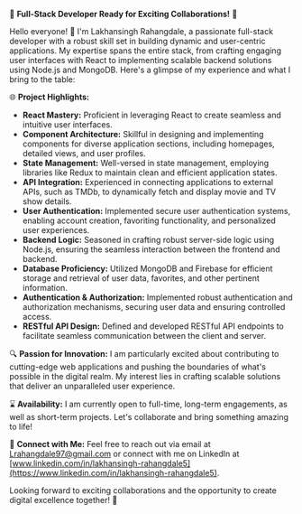 🚀 **Full-Stack Developer Ready for Exciting Collaborations!** 🚀

Hello everyone! 👋 I'm Lakhansingh Rahangdale, a passionate full-stack developer with a robust skill set in building dynamic and user-centric applications. My expertise spans the entire stack, from crafting engaging user interfaces with React to implementing scalable backend solutions using Node.js and MongoDB. Here's a glimpse of my experience and what I bring to the table:

🌐 **Project Highlights:**
- **React Mastery:** Proficient in leveraging React to create seamless and intuitive user interfaces.
- **Component Architecture:** Skillful in designing and implementing components for diverse application sections, including homepages, detailed views, and user profiles.
- **State Management:** Well-versed in state management, employing libraries like Redux to maintain clean and efficient application states.
- **API Integration:** Experienced in connecting applications to external APIs, such as TMDb, to dynamically fetch and display movie and TV show details.
- **User Authentication:** Implemented secure user authentication systems, enabling account creation, favoriting functionality, and personalized user experiences.
- **Backend Logic:** Seasoned in crafting robust server-side logic using Node.js, ensuring the seamless interaction between the frontend and backend.
- **Database Proficiency:** Utilized MongoDB and Firebase for efficient storage and retrieval of user data, favorites, and other pertinent information.
- **Authentication & Authorization:** Implemented robust authentication and authorization mechanisms, securing user data and ensuring controlled access.
- **RESTful API Design:** Defined and developed RESTful API endpoints to facilitate seamless communication between the client and server.

🔍 **Passion for Innovation:**
I am particularly excited about contributing to cutting-edge web applications and pushing the boundaries of what's possible in the digital realm. My interest lies in crafting scalable solutions that deliver an unparalleled user experience.

⌛ **Availability:**
I am currently open to full-time, long-term engagements, as well as short-term projects. Let's collaborate and bring something amazing to life!

📧 **Connect with Me:**
Feel free to reach out via email at [Lrahangdale97@gmail.com](mailto:Lrahangdale97@gmail.com) or connect with me on LinkedIn at [www.linkedin.com/in/lakhansingh-rahangdale5](https://www.linkedin.com/in/lakhansingh-rahangdale5).

Looking forward to exciting collaborations and the opportunity to create digital excellence together! 🚀

